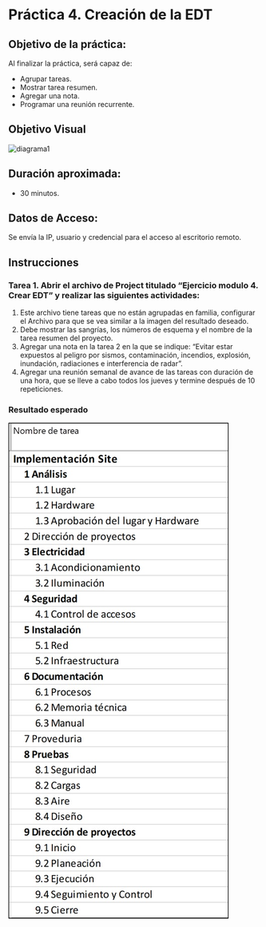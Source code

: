 # Práctica 4. Creación de la EDT

## Objetivo de la práctica:
Al finalizar la práctica, será capaz de:
- Agrupar tareas.
- Mostrar tarea resumen.
- Agregar una nota.
- Programar una reunión recurrente.
  
## Objetivo Visual 

![diagrama1](../images/4.0.jpg)

## Duración aproximada:
- 30 minutos.

## Datos de Acceso:
Se envía la IP, usuario y credencial para el acceso al escritorio remoto.

## Instrucciones 
### Tarea 1. Abrir el archivo de Project titulado “Ejercicio modulo 4. Crear EDT” y realizar las siguientes actividades:
1.	Este archivo tiene tareas que no están agrupadas en familia, configurar el Archivo para que se vea similar a la imagen del resultado deseado.
2.	Debe mostrar las sangrías, los números de esquema y el nombre de la tarea resumen del proyecto.
3.	Agregar una nota en la tarea 2 en la que se indique: “Evitar estar expuestos al peligro por sismos, contaminación, incendios, explosión, inundación, radiaciones e interferencia de radar”.
4.	Agregar una reunión semanal de avance de las tareas con duración de una hora, que se lleve a cabo todos los jueves y termine después de 10 repeticiones.

### Resultado esperado

![imagen resultado](../images/4.jpg)
